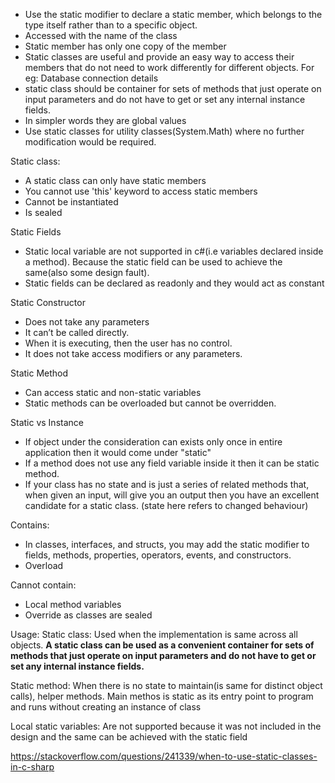 - Use the static modifier to declare a static member, which belongs to the type itself rather than to a specific object.
- Accessed with the name of the class 
- Static member has only one copy of the member
- Static classes are useful and provide an easy way to access their members that do not need to work differently for different objects. 
	For eg: Database connection details
- static class should be container for sets of methods that just operate on input parameters and do not have to get or set any internal instance fields.
- In simpler words they are global values
- Use static classes for utility classes(System.Math) where no further modification would be required.
	
Static class:
- A static class can only have static members
- You cannot use 'this'  keyword to access static members
- Cannot be instantiated
- Is sealed
	
Static Fields
- Static local variable are not supported in c#(i.e variables declared inside a method). Because the static field can be used to achieve the same(also some design fault).
- Static fields can be declared as readonly and they would act as constant

Static Constructor
- Does not take any parameters
- It can’t be called directly.
- When it is executing, then the user has no control.
- It does not take access modifiers or any parameters.	

Static Method
- Can access static and non-static variables
- Static methods can be overloaded but cannot be overridden.

Static vs Instance
- If object under the consideration can exists only once in entire application then it would come under "static"
- If a method does not use any field variable inside it then it can be static method.
- If your class has no state and is just a series of related methods that, when given an input, will give you an output then you have an excellent candidate for a static class. (state here refers to changed behaviour) 

Contains:
- In classes, interfaces, and structs, you may add the static modifier to fields, methods, properties, operators, events, and constructors.
- Overload

Cannot contain:
- Local method variables
- Override as classes are sealed

Usage:
Static class:
Used when the implementation is same across all objects. 
**A static class can be used as a convenient container for sets of methods that just operate on input parameters and do not have to get or set 
any internal instance fields.**


Static method:
When there is no state to maintain(is same for distinct object calls), helper methods.
Main methos is static as its entry point to program and runs without creating an instance of class

Local static variables:
Are not supported because it was not included in the design and the same can be achieved with the static field

	
https://stackoverflow.com/questions/241339/when-to-use-static-classes-in-c-sharp
